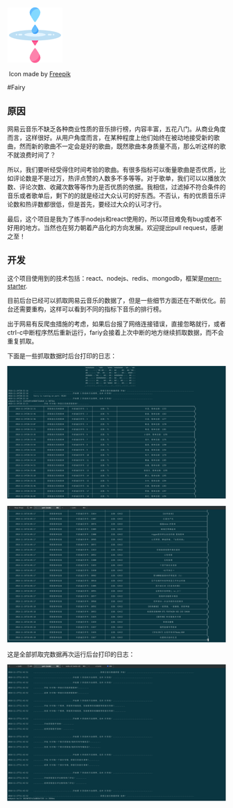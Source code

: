 



# 

![mindfulness (1)](./resource/mindfulness.png)

​																Icon made by [Freepik]([http://www.freepik.com](http://www.freepik.com/))



#Fairy

## 原因

网易云音乐不缺乏各种商业性质的音乐排行榜，内容丰富，五花八门。从商业角度而言，这样很好。从用户角度而言，在某种程度上他们始终在被动地接受新的歌曲，然而新的歌曲不一定会是好的歌曲，既然歌曲本身质量不高，那么听这样的歌不就浪费时间了？

所以，我们要听经受得住时间考验的歌曲。有很多指标可以衡量歌曲是否优质，比如评论数是不是过万，热评点赞的人数多不多等等。对于歌单，我们可以以播放次数、评论次数、收藏次数等等作为是否优质的依据。我相信，过滤掉不符合条件的音乐或者歌单后，剩下的的就是经过大众认可的好东西。不否认，有的优质音乐评论数和热评数都很低，但是首先，要经过大众的认可才行。

最后，这个项目是我为了练手nodejs和react使用的，所以项目难免有bug或者不好用的地方。当然也在努力朝着产品化的方向发展。欢迎提出pull request，感谢之至！

## 开发

这个项目使用到的技术包括：react、nodejs、redis、mongodb，框架是[mern-starter](https://github.com/Hashnode/mern-starter).

目前后台已经可以抓取网易云音乐的数据了，但是一些细节方面还在不断优化。前台还需要重构，这样可以看到不同的指标下音乐的排行榜。

出于网易有反爬虫措施的考虑，如果后台报了网络连接错误，直接忽略就行，或者ctrl-c中断程序然后重新运行，fariy会接着上次中断的地方继续抓取数据，而不会重复抓取。

下面是一些抓取数据时后台打印的日志：

![ScreenShot1](./resource/ScreenShot1.png)

![ScreenShot2](./resource/ScreenShot2.png)

这是全部抓取完数据再次运行后台打印的日志：

![ScreenShot3](./resource/ScreenShot3.png)